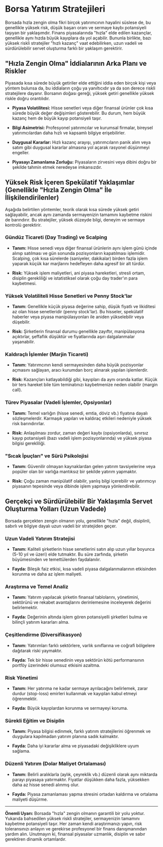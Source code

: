 # Borsa Yatırım Stratejileri

Borsada hızla zengin olma fikri birçok yatırımcının hayalini süslese de, bu genellikle yüksek risk, düşük başarı oranı ve sermaye kaybı potansiyeli taşıyan bir yaklaşımdır. Finans piyasalarında "hızla" elde edilen kazançlar, genellikle aynı hızda büyük kayıplara da yol açabilir. Bununla birlikte, bazı yüksek riskli stratejiler "hızlı kazanç" vaat edebilirken, uzun vadeli ve sürdürülebilir servet oluşturma farklı bir yaklaşım gerektirir.

## "Hızla Zengin Olma" İddialarının Arka Planı ve Riskler

Piyasada kısa sürede büyük getiriler elde ettiğini iddia eden birçok kişi veya yöntem bulunsa da, bu iddiaların çoğu ya yanıltıcıdır ya da son derece riskli stratejilere dayanır. Borsanın doğası gereği, yüksek getiri genellikle yüksek riskle doğru orantılıdır.

*   **Piyasa Volatilitesi:** Hisse senetleri veya diğer finansal ürünler çok kısa sürede büyük değer değişimleri gösterebilir. Bu durum, hem büyük kazanç hem de büyük kayıp potansiyeli taşır.

*   **Bilgi Asimetrisi:** Profesyonel yatırımcılar ve kurumsal firmalar, bireysel yatırımcılardan daha hızlı ve kapsamlı bilgiye erişebilirler.

*   **Duygusal Kararlar:** Hızlı kazanç arayışı, yatırımcıların panik alım veya satım gibi duygusal kararlar almasına yol açarak rasyonel düşünmeyi engeller.

*   **Piyasayı Zamanlama Zorluğu:** Piyasaların zirvesini veya dibini doğru bir şekilde tahmin etmek neredeyse imkansızdır.

## Yüksek Risk İçeren Spekülatif Yaklaşımlar (Genellikle "Hızla Zengin Olma" İle İlişkilendirilenler)

Aşağıda belirtilen yöntemler, teorik olarak kısa sürede yüksek getiri sağlayabilir, ancak aynı zamanda sermayenizin tamamını kaybetme riskini de barındırır. Bu stratejiler, yüksek düzeyde bilgi, deneyim ve sermaye kontrolü gerektirir.

### Gündüz Ticareti (Day Trading) ve Scalping

*   **Tanım:** Hisse senedi veya diğer finansal ürünlerin aynı işlem günü içinde alınıp satılması ve gün sonunda pozisyonların kapatılması işlemidir. Scalping, çok kısa sürelerde (saniyeler, dakikalar) birden fazla işlem yaparak küçük kar marjlarını hedefleyen daha agresif bir alt türdür.

*   **Risk:** Yüksek işlem maliyetleri, ani piyasa hareketleri, stresli ortam, disiplin gerekliliği ve istatistiksel olarak çoğu day trader'ın para kaybetmesi.

### Yüksek Volatiliteli Hisse Senetleri ve Penny Stock'lar

*   **Tanım:** Genellikle küçük piyasa değerine sahip, düşük fiyatlı ve likiditesi az olan hisse senetleridir (penny stock'lar). Bu hisseler, spekülatif haberler veya piyasa manipülasyonları ile aniden yükselebilir veya düşebilir.

*   **Risk:** Şirketlerin finansal durumu genellikle zayıftır, manipülasyona açıktırlar, şeffaflık düşüktür ve fiyatlarında aşırı dalgalanmalar yaşanabilir.

### Kaldıraçlı İşlemler (Marjin Ticareti)

*   **Tanım:** Yatırımcının kendi sermayesinden daha büyük pozisyonlar açmasını sağlayan, aracı kurumdan borç alınarak yapılan işlemlerdir.

*   **Risk:** Kazançları katlayabildiği gibi, kayıpları da aynı oranda katlar. Küçük bir ters hareket bile tüm teminatınızı kaybetmenize neden olabilir (margin call).

### Türev Piyasalar (Vadeli İşlemler, Opsiyonlar)

*   **Tanım:** Temel varlığın (hisse senedi, emtia, döviz vb.) fiyatına dayalı sözleşmelerdir. Karmaşık yapıları ve kaldıraç etkileri nedeniyle yüksek risk barındırırlar.

*   **Risk:** Anlaşılması zordur, zaman değeri kaybı (opsiyonlarda), sınırsız kayıp potansiyeli (bazı vadeli işlem pozisyonlarında) ve yüksek piyasa bilgisi gerekliliği.

### "Sıcak İpuçları" ve Sürü Psikolojisi

*   **Tanım:** Güvenilir olmayan kaynaklardan gelen yatırım tavsiyelerine veya popüler olan bir varlığa mantıksız bir şekilde yatırım yapmaktır.

*   **Risk:** Çoğu zaman manipülatif olabilir, yanlış bilgi içerebilir ve yatırımcıyı piyasanın tepesinde veya dibinde işlem yapmaya yönlendirebilir.

## Gerçekçi ve Sürdürülebilir Bir Yaklaşımla Servet Oluşturma Yolları (Uzun Vadede)

Borsada gerçekten zengin olmanın yolu, genellikle "hızla" değil, disiplinli, sabırlı ve bilgiye dayalı uzun vadeli bir stratejiden geçer.

### Uzun Vadeli Yatırım Stratejisi

*   **Tanım:** Kaliteli şirketlerin hisse senetlerini satın alıp uzun yıllar boyunca (5-10 yıl ve üzeri) elde tutmaktır. Bu süre zarfında, şirketin büyümesinden ve temettülerden faydalanılır.

*   **Fayda:** Bileşik faiz etkisi, kısa vadeli piyasa dalgalanmalarının etkisinden korunma ve daha az işlem maliyeti.

### Araştırma ve Temel Analiz

*   **Tanım:** Yatırım yapılacak şirketin finansal tablolarını, yönetimini, sektörünü ve rekabet avantajlarını derinlemesine inceleyerek değerini belirlemektir.

*   **Fayda:** Değerinin altında işlem gören potansiyelli şirketleri bulma ve bilinçli yatırım kararları alma.

### Çeşitlendirme (Diversifikasyon)

*   **Tanım:** Yatırımları farklı sektörlere, varlık sınıflarına ve coğrafi bölgelere dağıtarak riski yaymaktır.

*   **Fayda:** Tek bir hisse senedinin veya sektörün kötü performansının portföy üzerindeki olumsuz etkisini azaltma.

### Risk Yönetimi

*   **Tanım:** Her yatırıma ne kadar sermaye ayrılacağını belirlemek, zarar durdur (stop-loss) emirleri kullanmak ve kayıpları kabul etmeyi öğrenmektir.

*   **Fayda:** Büyük kayıplardan korunma ve sermayeyi koruma.

### Sürekli Eğitim ve Disiplin

*   **Tanım:** Piyasa bilgisi edinmek, farklı yatırım stratejilerini öğrenmek ve duygulara kapılmadan yatırım planına sadık kalmaktır.

*   **Fayda:** Daha iyi kararlar alma ve piyasadaki değişikliklere uyum sağlama.

### Düzenli Yatırım (Dolar Maliyet Ortalaması)

*   **Tanım:** Belirli aralıklarla (aylık, çeyreklik vb.) düzenli olarak aynı miktarda parayı piyasaya yatırmaktır. Fiyatlar düşükken daha fazla, yüksekken daha az hisse senedi alınmış olur.

*   **Fayda:** Piyasa zamanlaması yapma stresini ortadan kaldırma ve ortalama maliyeti düşürme.

---

**Önemli Uyarı:** Borsada "hızla" zengin olmanın garantili bir yolu yoktur. Yukarıda bahsedilen yüksek riskli stratejiler, sermayenizin tamamını kaybetme potansiyeli taşır. Her zaman kendi araştırmanızı yapın, risk toleransınızı anlayın ve gerekirse profesyonel bir finans danışmanından yardım alın. Unutmayın ki, finansal piyasalar uzmanlık, disiplin ve sabır gerektiren dinamik ortamlardır.